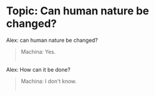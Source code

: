 # Topic: Can human nature be changed?

Alex: can human nature be changed?<br>

>Machina: Yes.<br><br>

Alex: How can it be done?<br>

>Machina: I don't know.<br><br>